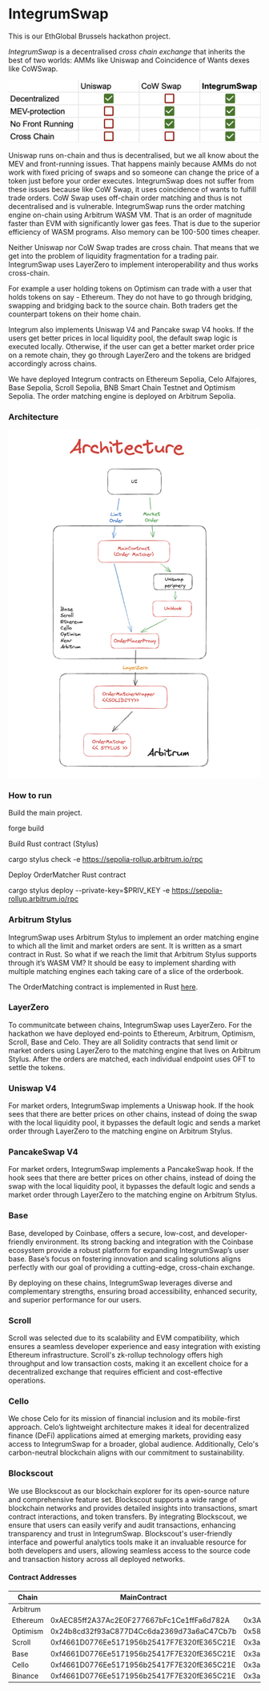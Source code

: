 # IntegrumSwap 

This is our EthGlobal Brussels hackathon project.

*IntegrumSwap* is a decentralised *cross chain exchange* that inherits the best of two worlds: AMMs like Uniswap and Coincidence of Wants dexes like CoWSwap.

![Comparison](Comparison.png)

Uniswap runs on-chain and thus is decentralised, but we all know about the MEV and front-running issues. That happens mainly because AMMs do not work with fixed pricing of swaps and so someone can change the price of a token just before your order executes.
IntegrumSwap does not suffer from these issues because like CoW Swap, it uses coincidence of wants to fulfill trade orders.
CoW Swap uses off-chain order matching and thus is not decentralised and is vulnerable. IntegrumSwap runs the order matching engine on-chain using Arbitrum WASM VM. That is an order of magnitude faster than EVM with significantly lower gas fees. That is due to the superior efficiency of WASM programs. Also memory can be 100-500 times cheaper.

Neither Uniswap nor CoW Swap trades are cross chain. That means that we get into the problem of liquidity fragmentation for a trading pair. IntegrumSwap uses LayerZero to implement interoperability and thus works cross-chain.

For example a user holding tokens on Optimism can trade with a user that holds tokens on say - Ethereum. They do not have to go through bridging, swapping and bridging back to the source chain. Both traders get the counterpart tokens on their home chain.  
 
Integrum also implements Uniswap V4 and Pancake swap V4 hooks. If the users get better prices in local liquidity pool, the default swap logic is executed locally. Otherwise, if the user can get a better market order price on a remote chain, they go through LayerZero and the tokens are bridged accordingly across chains. 

We have deployed Integrum contracts on Ethereum Sepolia, Celo Alfajores, Base Sepolia, Scroll Sepolia, BNB Smart Chain Testnet and Optimism Sepolia. The order matching engine is deployed on Arbitrum Sepolia.

### Architecture

![Architecture](Architecture.png)

### How to run

Build the main project.

forge build


Build Rust contract (Stylus)

cargo stylus check -e https://sepolia-rollup.arbitrum.io/rpc


Deploy OrderMatcher Rust contract

cargo stylus deploy --private-key=$PRIV_KEY -e https://sepolia-rollup.arbitrum.io/rpc


### Arbitrum Stylus

IntegrumSwap uses Arbitrum Stylus to implement an order matching engine to which all the limit and market orders are sent. It is written as a smart contract in Rust.
So what if we reach the limit that Arbitrum Stylus supports through it’s WASM VM? It should be easy to implement sharding with multiple matching engines each taking care of a slice of the orderbook.

The OrderMatching contract is implemented in Rust [here](order-matcher/src/lib.rs).

### LayerZero

To communitcate between chains, IntegrumSwap uses LayerZero. For the hackathon we have deployed end-points to Ethereum, Arbitrum, Optimism, Scroll, Base and Celo. They are all Solidity contracts that send limit or market orders using LayerZero to the matching engine that lives on Arbitrum Stylus.
After the orders are matched, each individual endpoint uses OFT to settle the tokens.

### Uniswap V4

For market orders, IntegrumSwap implements a Uniswap hook. If the hook sees that there are better prices on other chains, instead of doing the swap with the local liquidity pool, it bypasses the default logic and sends a market order through LayerZero to the matching engine on Arbitrum Stylus. 

### PancakeSwap V4

For market orders, IntegrumSwap implements a PancakeSwap hook. If the hook sees that there are better prices on other chains, instead of doing the swap with the local liquidity pool, it bypasses the default logic and sends a market order through LayerZero to the matching engine on Arbitrum Stylus.

### Base

Base, developed by Coinbase, offers a secure, low-cost, and developer-friendly environment. Its strong backing and integration with the Coinbase ecosystem provide a robust platform for expanding IntegrumSwap’s user base. Base’s focus on fostering innovation and scaling solutions aligns perfectly with our goal of providing a cutting-edge, cross-chain exchange.

By deploying on these chains, IntegrumSwap leverages diverse and complementary strengths, ensuring broad accessibility, enhanced security, and superior performance for our users.

### Scroll

Scroll was selected due to its scalability and EVM compatibility, which ensures a seamless developer experience and easy integration with existing Ethereum infrastructure. Scroll's zk-rollup technology offers high throughput and low transaction costs, making it an excellent choice for a decentralized exchange that requires efficient and cost-effective operations.

### Cello

We chose Celo for its mission of financial inclusion and its mobile-first approach. Celo’s lightweight architecture makes it ideal for decentralized finance (DeFi) applications aimed at emerging markets, providing easy access to IntegrumSwap for a broader, global audience. Additionally, Celo's carbon-neutral blockchain aligns with our commitment to sustainability.

### Blockscout

We use Blockscout as our blockchain explorer for its open-source nature and comprehensive feature set. Blockscout supports a wide range of blockchain networks and provides detailed insights into transactions, smart contract interactions, and token transfers. By integrating Blockscout, we ensure that users can easily verify and audit transactions, enhancing transparency and trust in IntegrumSwap. Blockscout's user-friendly interface and powerful analytics tools make it an invaluable resource for both developers and users, allowing seamless access to the source code and transaction history across all deployed networks.


#### Contract Addresses 

| Chain            | MainContract                                | OrderMatcher                               | OrderPlacerProxy                         |
| ---------------- | ------------------------------------------- | ------------------------------------------ |------------------------------------------|
| Arbitrum         |                                             |                                            |                                          |
| Ethereum         | 0xAEC85ff2A37Ac2E0F277667bFc1Ce1ffFa6d782A  | 0x3A274DD833726D9CfDb6cBc23534B2cF5e892347 |                                          |
| Optimism         | 0x24b8cd32f93aC877D4Cc6da2369d73a6aC47Cb7b  | 0x58EE92DaDdF00334da39fb4Fab164c8662C794AD |                                          |
| Scroll           | 0xf4661D0776Ee5171956b25417F7E320fE365C21E  | 0x3a6B3Aff418C7E50eE9F852D0bc7119296cc3644 |                                          |
| Base             | 0xf4661D0776Ee5171956b25417F7E320fE365C21E  | 0x3a6B3Aff418C7E50eE9F852D0bc7119296cc3644 |                                          |
| Cello            | 0xf4661D0776Ee5171956b25417F7E320fE365C21E  | 0x3a6B3Aff418C7E50eE9F852D0bc7119296cc3644 |                                          |
| Binance          | 0xf4661D0776Ee5171956b25417F7E320fE365C21E  | 0x3a6B3Aff418C7E50eE9F852D0bc7119296cc3644 |                                          |
